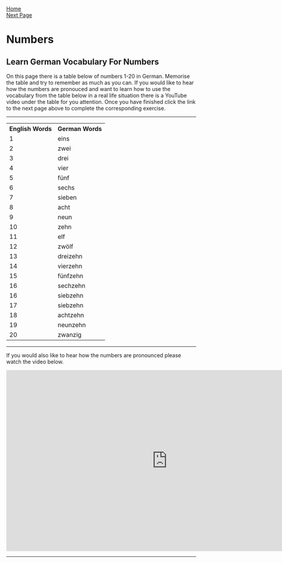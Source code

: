 
<a href="index.html">Home </a>                                                   
<a href="NumbersExercise.html">Next Page</a>         


<h1>Numbers</h1>

<h2>Learn German Vocabulary For Numbers </h2>

<p> On this page there is a table below of numbers 1-20 in German. Memorise the table and try to remember as much as you can. If you would like to hear how the numbers are pronouced and want to learn how to use the vocabulary from the table below in a real life situation there is a YouTube video under the table for you attention. Once you have finished click the link to the next page above to complete the corresponding exercise.</p>
<hr>



<table>
  <tr>
    <th>English Words</th>
    <th>German Words</th>
  </tr>
  <tr>
    <td>1</td>
    <td>eins</td>
  </tr>
  <tr>
    <td>2</td>
    <td>zwei </td>
   </tr> 
    <tr>
    <td>3</td>
    <td> drei </td>
   </tr> 
    <tr>
    <td>4</td>
    <td> vier </td>
   </tr>
  <tr>
    <td>5</td>
    <td> fünf</td>
   </tr>
  <tr>
    <td>6</td>
    <td>sechs</td>
   </tr>
  <tr>
    <td>7</td>
    <td>sieben</td>
   </tr>
  <tr>
    <td>8</td>
    <td>acht</td>
   </tr>
  <tr>
    <td>9</td>
    <td>neun</td>
   </tr>
  <tr>
    <td>10</td>
    <td>zehn</td>
   </tr>
    <tr>
    <td>11</td>
    <td>elf</td>
   </tr>
   <tr>
    <td>12</td>
    <td>zwölf</td>
   </tr>
  <tr>
    <td>13</td>
    <td>dreizehn</td>
   </tr>
  <tr>
    <td>14</td>
    <td>vierzehn</td>
   </tr>
  <tr>
    <td>15</td>
    <td>fünfzehn</td>
   </tr>
  <tr>
    <td>16</td>
    <td>sechzehn</td>
   </tr>
  <tr>
    <td>16</td>
    <td>siebzehn</td>
   </tr>
  <tr>
    <td>17</td>
    <td>siebzehn</td>
   </tr>
  <tr>
    <td>18</td>
    <td>achtzehn</td>
   </tr>
  <tr>
    <td>19</td>
    <td>neunzehn</td>
   </tr>
   <tr>
    <td>20</td>
    <td>zwanzig</td>
   </tr>
</table>


<hr>

<p> If you would also like to hear how the numbers are pronounced please watch the video below. </p>

<iframe width="854" height="480" src="https://www.youtube.com/embed/6IjIYFeAzV0" frameborder="0" allow="autoplay; encrypted-media" allowfullscreen></iframe>


<hr>






